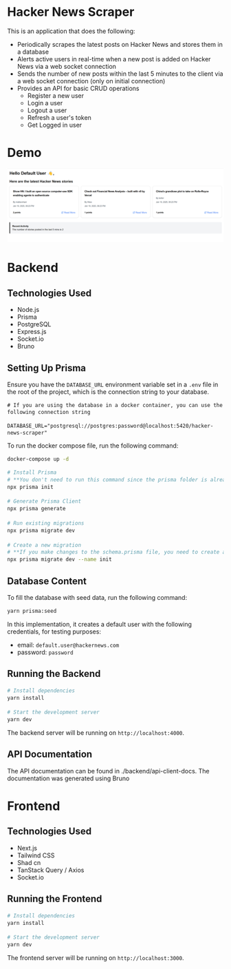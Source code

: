 # Hacker News Scraper

This is an application that does the following:
- Periodically scrapes the latest posts on Hacker News and stores them in a database
- Alerts active users in real-time when a new post is added on Hacker News via a web socket connection
- Sends the number of new posts within the last 5 minutes to the client via a web socket connection (only on initial connection)
- Provides an API for basic CRUD operations
  - Register a new user
  - Login a user
  - Logout a user
  - Refresh a user's token
  - Get Logged in user


# Demo

![Hacker News Scraper](./assets/image.png)

# Backend

## Technologies Used

- Node.js
- Prisma
- PostgreSQL
- Express.js
- Socket.io
- Bruno

## Setting Up Prisma

Ensure you have the `DATABASE_URL` environment variable set in a `.env` file in the root of the project, which is the connection string to your database.

```.env
# If you are using the database in a docker container, you can use the following connection string

DATABASE_URL="postgresql://postgres:password@localhost:5420/hacker-news-scraper"
```

To run the docker compose file, run the following command:

````bash
docker-compose up -d
````

```bash
# Install Prisma 
# **You don't need to run this command since the prisma folder is already created
npx prisma init

# Generate Prisma Client
npx prisma generate

# Run existing migrations
npx prisma migrate dev

# Create a new migration
# **If you make changes to the schema.prisma file, you need to create a new migration
npx prisma migrate dev --name init
```

## Database Content

To fill the database with seed data, run the following command:

```bash
yarn prisma:seed
```

In this implementation, it creates a default user with the following credentials, for testing purposes:

- email: `default.user@hackernews.com`
- password: `password`


## Running the Backend

```bash
# Install dependencies
yarn install

# Start the development server
yarn dev
```

The backend server will be running on `http://localhost:4000`.

## API Documentation

The API documentation can be found in ./backend/api-client-docs. The documentation was generated using Bruno

# Frontend

## Technologies Used

- Next.js
- Tailwind CSS
- Shad cn
- TanStack Query / Axios
- Socket.io

## Running the Frontend

```bash
# Install dependencies
yarn install

# Start the development server
yarn dev
```

The frontend server will be running on `http://localhost:3000`.